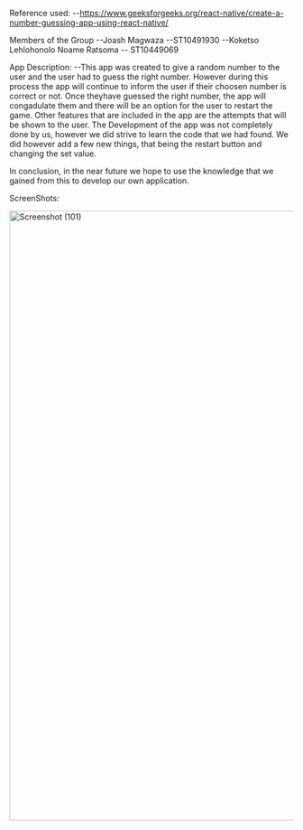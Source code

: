 Reference used: 
 --https://www.geeksforgeeks.org/react-native/create-a-number-guessing-app-using-react-native/

 Members of the Group
 --Joash Magwaza --ST10491930
 --Koketso Lehlohonolo Noame Ratsoma -- ST10449069


 App Description:
 --This app was created to give a random number to the user and the user had to guess the right number. However during this process the app will continue to inform the user
   if their choosen number is correct or not. Once theyhave guessed the right number, the app will congadulate them and there will be an option for the user to restart the game.
   Other features that are included in the app are the attempts that will be shown to the user. The Development of the app was not completely done by us, however we did strive to learn the 
   code that we had found. We did however add a few new things, that being the restart button and changing the set value. 

   In conclusion, in the near future we hope to use the knowledge that we gained from this to develop our own application.


   ScreenShots:

   <img width="1920" height="1080" alt="Screenshot (101)" src="https://github.com/user-attachments/assets/4b8ce27c-f09f-4dc5-accc-b73771d45196" />
